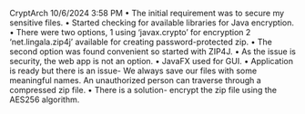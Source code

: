 CryptArch
10/6/2024 3:58 PM 
•	The initial requirement was to secure my sensitive files.
•	Started checking for available libraries for Java encryption.
•	There were two options, 
1 using ‘javax.crypto’ for encryption
2 ‘net.lingala.zip4j’ available for creating password-protected zip.
•	The second option was found convenient so started with ZIP4J.
•	As the issue is security, the web app is not an option.
•	JavaFX used for GUI.
•	Application is ready but there is an issue-
We always save our files with some meaningful names.
An unauthorized person can traverse through a compressed zip file.
•	There is a solution-
encrypt the zip file using the AES256 algorithm.
